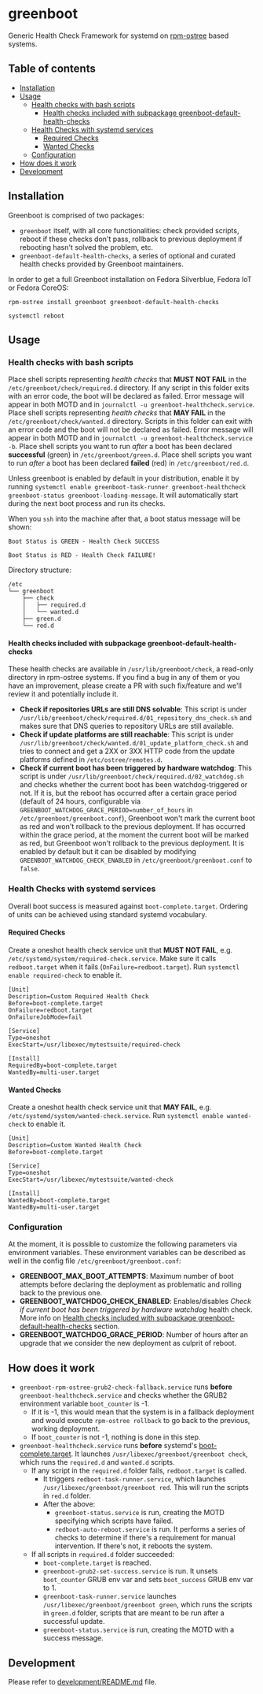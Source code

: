 # greenboot
Generic Health Check Framework for systemd on [rpm-ostree](https://coreos.github.io/rpm-ostree/) based systems.

## Table of contents
* [Installation](#installation)
* [Usage](#usage)
  + [Health checks with bash scripts](#health-checks-with-bash-scripts)
    - [Health checks included with subpackage greenboot-default-health-checks](#health-checks-included-with-subpackage-greenboot\-default\-health\-checks)
  + [Health Checks with systemd services](#health-checks-with-systemd-services)
    - [Required Checks](#required-checks)
    - [Wanted Checks](#wanted-checks)
  + [Configuration](#configuration)
* [How does it work](#how-does-it-work)
* [Development](#development)

## Installation
Greenboot is comprised of two packages:
- `greenboot` itself, with all core functionalities: check provided scripts, reboot if these checks don't pass, rollback to previous deployment if rebooting hasn't solved the problem, etc.
- `greenboot-default-health-checks`, a series of optional and curated health checks provided by Greenboot maintainers.

In order to get a full Greenboot installation on Fedora Silverblue, Fedora IoT or Fedora CoreOS:
```
rpm-ostree install greenboot greenboot-default-health-checks

systemctl reboot
```

## Usage

### Health checks with bash scripts
Place shell scripts representing *health checks* that **MUST NOT FAIL** in the `/etc/greenboot/check/required.d` directory. If any script in this folder exits with an error code, the boot will be declared as failed. Error message will appear in both MOTD and in `journalctl -u greenboot-healthcheck.service`.
Place shell scripts representing *health checks* that **MAY FAIL** in the `/etc/greenboot/check/wanted.d` directory. Scripts in this folder can exit with an error code and the boot will not be declared as failed. Error message will appear in both MOTD and in `journalctl -u greenboot-healthcheck.service -b`.
Place shell scripts you want to run *after* a boot has been declared **successful** (green) in `/etc/greenboot/green.d`.
Place shell scripts you want to run *after* a boot has been declared **failed** (red) in `/etc/greenboot/red.d`.

Unless greenboot is enabled by default in your distribution, enable it by running `systemctl enable greenboot-task-runner greenboot-healthcheck greenboot-status greenboot-loading-message`.
It will automatically start during the next boot process and run its checks.

When you `ssh` into the machine after that, a boot status message will be shown:

```
Boot Status is GREEN - Health Check SUCCESS
```
```
Boot Status is RED - Health Check FAILURE!
```

Directory structure: 
```
/etc
└── greenboot
    ├── check
    │   ├── required.d
    │   └── wanted.d
    ├── green.d
    └── red.d
```

#### Health checks included with subpackage greenboot-default-health-checks
These health checks are available in `/usr/lib/greenboot/check`, a read-only directory in rpm-ostree systems. If you find a bug in any of them or you have an improvement, please create a PR with such fix/feature and we'll review it and potentially include it.

- **Check if repositories URLs are still DNS solvable**: This script is under `/usr/lib/greenboot/check/required.d/01_repository_dns_check.sh` and makes sure that DNS queries to repository URLs are still available.
- **Check if update platforms are still reachable**: This script is under `/usr/lib/greenboot/check/wanted.d/01_update_platform_check.sh` and tries to connect and get a 2XX or 3XX HTTP code from the update platforms defined in `/etc/ostree/remotes.d`.
- **Check if current boot has been triggered by hardware watchdog**: This script is under `/usr/lib/greenboot/check/required.d/02_watchdog.sh` and checks whether the current boot has been watchdog-triggered or not. If it is, but the reboot has occurred after a certain grace period (default of 24 hours, configurable via `GREENBOOT_WATCHDOG_GRACE_PERIOD=number_of_hours` in `/etc/greenboot/greenboot.conf`), Greenboot won't mark the current boot as red and won't rollback to the previous deployment. If has occurred within the grace period, at the moment the current boot will be marked as red, but Greenboot won't rollback to the previous deployment. It is enabled by default but it can be disabled by modifying `GREENBOOT_WATCHDOG_CHECK_ENABLED` in `/etc/greenboot/greenboot.conf` to `false`.

### Health Checks with systemd services
Overall boot success is measured against `boot-complete.target`.
Ordering of units can be achieved using standard systemd vocabulary.

#### Required Checks
Create a oneshot health check service unit that **MUST NOT FAIL**, e.g. `/etc/systemd/system/required-check.service`. Make sure it calls `redboot.target` when it fails (`OnFailure=redboot.target`). Run `systemctl enable required-check` to enable it.

```
[Unit]
Description=Custom Required Health Check
Before=boot-complete.target
OnFailure=redboot.target
OnFailureJobMode=fail

[Service]
Type=oneshot
ExecStart=/usr/libexec/mytestsuite/required-check

[Install]
RequiredBy=boot-complete.target
WantedBy=multi-user.target
```

#### Wanted Checks
Create a oneshot health check service unit that **MAY FAIL**, e.g. `/etc/systemd/system/wanted-check.service`. Run `systemctl enable wanted-check` to enable it. 

```
[Unit]
Description=Custom Wanted Health Check
Before=boot-complete.target

[Service]
Type=oneshot
ExecStart=/usr/libexec/mytestsuite/wanted-check

[Install]
WantedBy=boot-complete.target
WantedBy=multi-user.target
```

### Configuration
At the moment, it is possible to customize the following parameters via environment variables. These environment variables can be described as well in the config file `/etc/greenboot/greenboot.conf`:
- **GREENBOOT_MAX_BOOT_ATTEMPTS**: Maximum number of boot attempts before declaring the deployment as problematic and rolling back to the previous one.
- **GREENBOOT_WATCHDOG_CHECK_ENABLED**: Enables/disables *Check if current boot has been triggered by hardware watchdog* health check. More info on [Health checks included with subpackage greenboot-default-health-checks](#health-checks-included-with-subpackage-greenboot\-default\-health\-checks) section.
- **GREENBOOT_WATCHDOG_GRACE_PERIOD**: Number of hours after an upgrade that we consider the new deployment as culprit of reboot.

## How does it work
- `greenboot-rpm-ostree-grub2-check-fallback.service` runs **before** `greenboot-healthcheck.service` and checks whether the GRUB2 environment variable `boot_counter` is -1. 
  - If it is -1, this would mean that the system is in a fallback deployment and would execute `rpm-ostree rollback` to go back to the previous, working deployment. 
  - If `boot_counter` is not -1, nothing is done in this step.
- `greenboot-healthcheck.service` runs **before** systemd's [boot-complete.target](https://www.freedesktop.org/software/systemd/man/systemd.special.html#boot-complete.target). It launches `/usr/libexec/greenboot/greenboot check`, which runs the `required.d` and `wanted.d` scripts.
  - If any script in the `required.d` folder fails, `redboot.target` is called.
    - It triggers `redboot-task-runner.service`, which launches `/usr/libexec/greenboot/greenboot red`. This will run the scripts in `red.d` folder.
    - After the above:
      - `greenboot-status.service` is run, creating the MOTD specifying which scripts have failed.
      - `redboot-auto-reboot.service` is run. It performs a series of checks to determine if there's a requirement for manual intervention. If there's not, it reboots the system.
  - If all scripts in `required.d` folder succeeded:
    - `boot-complete.target` is reached.
    - `greenboot-grub2-set-success.service` is run. It unsets `boot_counter` GRUB env var and sets `boot_success` GRUB env var to 1.
    - `greenboot-task-runner.service` launches `/usr/libexec/greenboot/greenboot green`, which runs the scripts in `green.d` folder, scripts that are meant to be run after a successful update.
    - `greenboot-status.service` is run, creating the MOTD with a success message.

## Development
Please refer to [development/README.md](https://github.com/fedora-iot/greenboot/blob/main/development/README.md) file.
